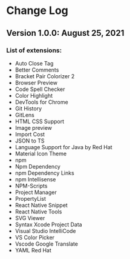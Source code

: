 # Change Log

## Version 1.0.0: August 25, 2021

### List of extensions:
- Auto Close Tag
- Better Comments
- Bracket Pair Colorizer 2
- Browser Preview
- Code Spell Checker
- Color Highlight
- DevTools for Chrome
- Git History
- GitLens
- HTML CSS Support
- Image preview
- Import Cost
- JSON to TS
- Language Support for Java by Red Hat
- Material Icon Theme
- npm
- Npm Dependency
- npm Dependency Links
- npm Intellisense
- NPM-Scripts
- Project Manager
- PropertyList
- React Native Snippet
- React Native Tools
- SVG Viewer
- Syntax Xcode Project Data
- Visual Studio IntelliCode
- VS Color Picker
- Vscode Google Translate
- YAML Red Hat
